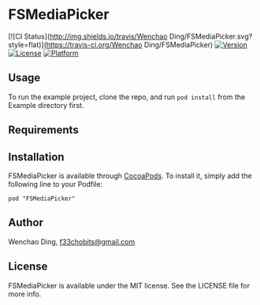 # FSMediaPicker

[![CI Status](http://img.shields.io/travis/Wenchao Ding/FSMediaPicker.svg?style=flat)](https://travis-ci.org/Wenchao Ding/FSMediaPicker)
[![Version](https://img.shields.io/cocoapods/v/FSMediaPicker.svg?style=flat)](http://cocoadocs.org/docsets/FSMediaPicker)
[![License](https://img.shields.io/cocoapods/l/FSMediaPicker.svg?style=flat)](http://cocoadocs.org/docsets/FSMediaPicker)
[![Platform](https://img.shields.io/cocoapods/p/FSMediaPicker.svg?style=flat)](http://cocoadocs.org/docsets/FSMediaPicker)

## Usage

To run the example project, clone the repo, and run `pod install` from the Example directory first.

## Requirements

## Installation

FSMediaPicker is available through [CocoaPods](http://cocoapods.org). To install
it, simply add the following line to your Podfile:

    pod "FSMediaPicker"

## Author

Wenchao Ding, f33chobits@gmail.com

## License

FSMediaPicker is available under the MIT license. See the LICENSE file for more info.

